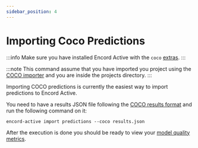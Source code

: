 ```yaml
---
sidebar_position: 4
---
```


# Importing Coco Predictions

:::info
Make sure you have installed Encord Active with the `coco` [extras](/installation#coco-extras).
:::

:::note
This command assume that you have imported you project using the [COCO importer](/cli/import-coco-project) and you are inside the projects directory.
:::

Importing COCO predictions is currently the easiest way to import predictions to Encord Active.

You need to have a results JSON file following the [COCO results format](https://cocodataset.org/#format-results) and run the following command on it:

```shell
encord-active import predictions --coco results.json
```

After the execution is done you should be ready to view your [model quality metrics](/category/model-quality).
